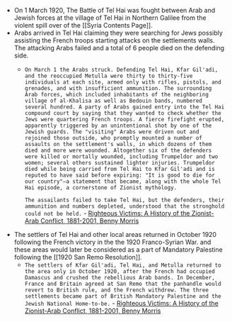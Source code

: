 - On 1 March 1920, The Battle of Tel Hai was fought between Arab and Jewish forces at the village of Tel Hai in Northern Galilee from the violent spill over of the [[Syria Contents Page]].
- Arabs arrived in Tel Hai claiming they were searching for Jews possibly assisting the French troops starting attacks on the settlements walls. The attacking Arabs failed and a total of 6 people died on the defending side.
    - `On March 1 the Arabs struck. Defending Tel Hai, Kfar Gil'adi, and the reoccupied Metulla were thirty to thirty-five individuals at each site, armed only with rifles, pistols, and grenades, and with insufficient ammunition. The surrounding Arab forces, which included inhabitants of the neighboring village of al-Khalisa as well as Bedouin bands, numbered several hundred. A party of Arabs gained entry into the Tel Hai compound court by saying that they wanted to check whether the Jews were quartering French troops. A fierce firefight erupted, apparently triggered by an unintentional shot by one of the Jewish guards. The "visiting" Arabs were driven out and rejoined those outside, who promptly mounted a number of assaults on the settlement's walls, in which dozens of them died and more were wounded. Altogether six of the defenders were killed or mortally wounded, including Trumpeldor and two women; several others sustained lighter injuries. Trumpeldor died while being carried from Tel Hai to Kfar Gil'adi and is reputed to have said before expiring: "It is good to die for our country"—a statement that became, along with the whole Tel Hai episode, a cornerstone of Zionist mythology.`
      
      `The assailants failed to take Tel Hai, but the defenders, their ammunition and numbers depleted, understood that the stronghold could not be held.` - [Righteous Victims: A History of the Zionist-Arab Conflict, 1881-2001, Benny Morris](https://gateway.pinata.cloud/ipfs/bafykbzaced6rtb5d4wthw3wapbnqafd3w7znfmikvzx43dqifs5amzbyzltas?filename=Righteous%20Victims%3A%20A%20History%20of%20the%20Zionist-Arab%20Conflict%2C%20--%20Benny%20Morris%20--%202001%20--%20Vintage%20--%209780679744757%20--%200ffdde5f35058146403a55786f6cfc18%20--%20Anna%E2%80%99s%20Archive.pdf)    
- The settlers of Tel Hai and other local areas returned in October 1920 following the French victory in the the 1920 Franco-Syrian War. and these areas would later be considered as a part of Mandatory Palestine following the [[1920 San Remo Resolution]].
    - `The settlers of Kfar Gil'adi, Tel Hai, and Metulla returned to the area only in October 1920, after the French had occupied Damascus and crushed the rebellious Arab bands. In December, France and Britain agreed at San Remo that the panhandle would revert to British rule, and the French withdrew. The three settlements became part of British Mandatory Palestine and the Jewish National Home-to-be.` - [Righteous Victims: A History of the Zionist-Arab Conflict, 1881-2001, Benny Morris](https://gateway.pinata.cloud/ipfs/bafykbzaced6rtb5d4wthw3wapbnqafd3w7znfmikvzx43dqifs5amzbyzltas?filename=Righteous%20Victims%3A%20A%20History%20of%20the%20Zionist-Arab%20Conflict%2C%20--%20Benny%20Morris%20--%202001%20--%20Vintage%20--%209780679744757%20--%200ffdde5f35058146403a55786f6cfc18%20--%20Anna%E2%80%99s%20Archive.pdf)